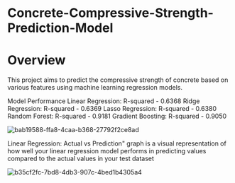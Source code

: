 # Concrete-Compressive-Strength-Prediction-Model
# Overview
This project aims to predict the compressive strength of concrete based on various features using machine learning regression models.

Model Performance
Linear Regression: R-squared - 0.6368
Ridge Regression: R-squared - 0.6369
Lasso Regression: R-squared - 0.6380
Random Forest: R-squared - 0.9181
Gradient Boosting: R-squared - 0.9050

![bab19588-ffa8-4caa-b368-27792f2ce8ad](https://github.com/Surajlambor/Concrete-Compressive-Strength-Prediction-Model/assets/138770310/f3d7ba8c-1a19-4ac8-9bbd-ab6438521d7a)

Linear Regression: Actual vs Prediction" graph is a visual representation of how well your linear regression model performs in predicting values compared to the actual values in your test dataset

![b35cf2fc-7bd8-4db3-907c-4bed1b4305a4](https://github.com/Surajlambor/Concrete-Compressive-Strength-Prediction-Model/assets/138770310/52240d4b-1692-44f0-b1e4-f6386ce41a02)
